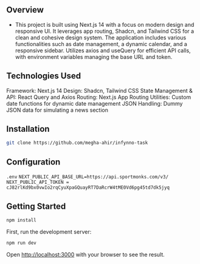  ##   Overview

- This project is built using Next.js 14 with a focus on modern design and responsive UI. It leverages app routing, Shadcn, and Tailwind CSS for a clean and cohesive design system. The application includes various functionalities such as date management, a dynamic calendar, and a responsive sidebar.  Utilizes axios and useQuery for efficient API calls, with environment variables managing the base URL and token.

 ## Technologies Used
 
Framework: Next.js 14
Design: Shadcn, Tailwind CSS
State Management & API: React Query and Axios
Routing: Next.js App Routing
Utilities: Custom date functions for dynamic date management
JSON Handling: Dummy JSON data for simulating a news section


## Installation

```bash
git clone https://github.com/megha-ahir/infynno-task

```

## Configuration

```.env```
```NEXT_PUBLIC_API_BASE_URL=https://api.sportmonks.com/v3/```
```NEXT_PUBLIC_API_TOKEN = cJ82rlKd9bx0vwIo2rqCyuXpaGQuayRT7DaRcrW4tME0Vd6pg45td7dk5jyq```

 
## Getting Started

```bash
npm install

```

First, run the development server:

```bash
npm run dev

```

Open [http://localhost:3000](http://localhost:3000) with your browser to see the result.
